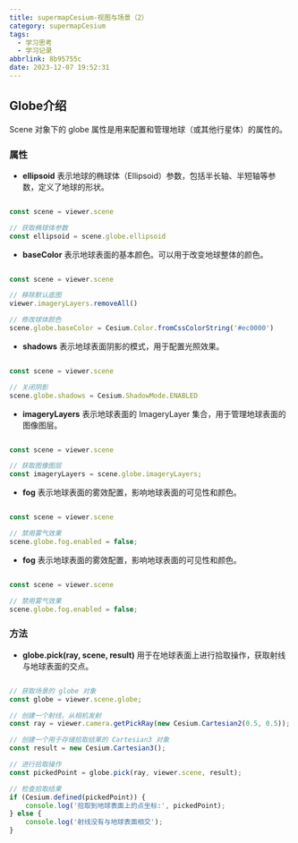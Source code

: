 ```yaml
---
title: supermapCesium-视图与场景（2）
category: supermapCesium
tags:
  - 学习思考
  - 学习记录
abbrlink: 8b95755c
date: 2023-12-07 19:52:31
---
```


<!--more-->

## Globe介绍

Scene 对象下的 globe 属性是用来配置和管理地球（或其他行星体）的属性的。

### 属性

- **ellipsoid** 表示地球的椭球体（Ellipsoid）参数，包括半长轴、半短轴等参数，定义了地球的形状。

``` javascript

const scene = viewer.scene

// 获取椭球体参数
const ellipsoid = scene.globe.ellipsoid

```

- **baseColor** 表示地球表面的基本颜色。可以用于改变地球整体的颜色。

``` javascript

const scene = viewer.scene

// 移除默认底图
viewer.imageryLayers.removeAll()

// 修改球体颜色
scene.globe.baseColor = Cesium.Color.fromCssColorString('#ec0000') 

```

- **shadows** 表示地球表面阴影的模式，用于配置光照效果。

``` javascript

const scene = viewer.scene

// 关闭阴影
scene.globe.shadows = Cesium.ShadowMode.ENABLED

```

- **imageryLayers** 表示地球表面的 ImageryLayer 集合，用于管理地球表面的图像图层。

``` javascript

const scene = viewer.scene

// 获取图像图层
const imageryLayers = scene.globe.imageryLayers;

```

- **fog** 表示地球表面的雾效配置，影响地球表面的可见性和颜色。

``` javascript

const scene = viewer.scene

// 禁用雾气效果
scene.globe.fog.enabled = false;

```

- **fog** 表示地球表面的雾效配置，影响地球表面的可见性和颜色。

``` javascript

const scene = viewer.scene

// 禁用雾气效果
scene.globe.fog.enabled = false;

```

### 方法

- **globe.pick(ray, scene, result)** 用于在地球表面上进行拾取操作，获取射线与地球表面的交点。

``` javascript

// 获取场景的 globe 对象
const globe = viewer.scene.globe;

// 创建一个射线，从相机发射
const ray = viewer.camera.getPickRay(new Cesium.Cartesian2(0.5, 0.5));

// 创建一个用于存储拾取结果的 Cartesian3 对象
const result = new Cesium.Cartesian3();

// 进行拾取操作
const pickedPoint = globe.pick(ray, viewer.scene, result);

// 检查拾取结果
if (Cesium.defined(pickedPoint)) {
    console.log('拾取到地球表面上的点坐标:', pickedPoint);
} else {
    console.log('射线没有与地球表面相交');
}

```

